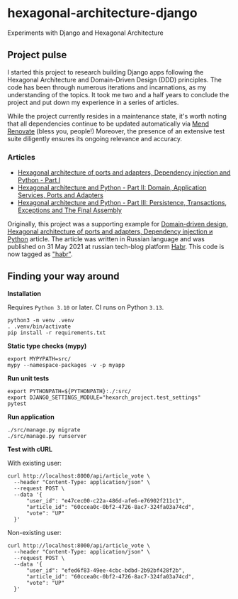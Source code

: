 # hexagonal-architecture-django
Experiments with Django and Hexagonal Architecture

## Project pulse

I started this project to research building Django apps
following the Hexagonal Architecture and Domain-Driven Design (DDD) principles.
The code has been through numerous iterations and incarnations, as my understanding of 
the topics. It took me two and a half years to conclude the project and put down my 
experience in a series of articles.

While the project currently resides in a maintenance state, it's worth noting that 
all dependencies continue to be updated automatically via 
[Mend Renovate](https://www.mend.io/renovate/) (bless you, people!)
Moreover, the presence of an extensive test suite diligently ensures 
its ongoing relevance and accuracy.

### Articles

* [Hexagonal architecture of ports and adapters, Dependency injection and Python - Part I](https://zaurnasibov.com/posts/2021/10/30/hexarch_di_python_part_1.html)
* [Hexagonal architecture and Python - Part II: Domain, Application Services, Ports and Adapters](https://zaurnasibov.com/posts/2022/09/18/hexarch_di_python_part_2.html)
* [Hexagonal architecture and Python - Part III: Persistence, Transactions, Exceptions and The Final Assembly](https://zaurnasibov.com/posts/2022/12/31/hexarch_di_python_part_3.html)

Originally, this project was a supporting example for
[Domain-driven design, Hexagonal architecture of ports and adapters, Dependency injection и Python](https://habr.com/ru/post/559560/)
article.
The article was written in Russian language and was published on 31 May 2021
at russian tech-blog platform [Habr](https://habr.com/).
This code is now tagged as ["habr"](https://github.com/BasicWolf/hexagonal-architecture-django/tree/habr).

## Finding your way around

**Installation**

Requires ``Python 3.10`` or later. CI runs on Python ``3.13``.

```shell
python3 -m venv .venv
. .venv/bin/activate
pip install -r requirements.txt
```

**Static type checks (mypy)**

```shell
export MYPYPATH=src/
mypy --namespace-packages -v -p myapp
```

**Run unit tests**

```shell
export PYTHONPATH=${PYTHONPATH}:./:src/
export DJANGO_SETTINGS_MODULE="hexarch_project.test_settings"
pytest
```

**Run application**

```shell
./src/manage.py migrate
./src/manage.py runserver
```

**Test with cURL**

With existing user:
```shell
curl http://localhost:8000/api/article_vote \
  --header "Content-Type: application/json" \
  --request POST \
  --data '{
      "user_id": "e47cec00-c22a-486d-afe6-e76902f211c1", 
      "article_id": "60ccea0c-0bf2-4726-8ac7-324fa03a74cd",
      "vote": "UP"
  }'
```

Non-existing user:
```shell
curl http://localhost:8000/api/article_vote \
  --header "Content-Type: application/json" \
  --request POST \
  --data '{
      "user_id": "efed6f83-49ee-4cbc-bdbd-2b92bf428f2b", 
      "article_id": "60ccea0c-0bf2-4726-8ac7-324fa03a74cd",
      "vote": "UP"
  }' 
```

